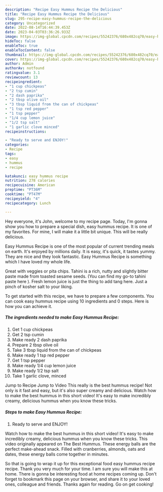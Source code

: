 ```yaml
---
description: "Recipe Easy Hummus Recipe the Delicious"
title: "Recipe Easy Hummus Recipe the Delicious"
slug: 295-recipe-easy-hummus-recipe-the-delicious
category: Uncategorized
date: 2022-08-14T16:44:39.453Z
date: 2023-04-03T03:36:26.933Z
image: https://img-global.cpcdn.com/recipes/55242376/680x482cq70/easy-hummus-recipe-recipe-main-photo.jpg
hideToc: false
enableToc: true
enableTocContent: false
thumbnail: https://img-global.cpcdn.com/recipes/55242376/680x482cq70/easy-hummus-recipe-recipe-main-photo.jpg
cover: https://img-global.cpcdn.com/recipes/55242376/680x482cq70/easy-hummus-recipe-recipe-main-photo.jpg
author: Admin
authorAv: notfound
ratingvalue: 3.1
reviewcount: 13
recipeingredient:
- "1 cup chickpeas"
- "2 tsp cumin"
- "2 dash paprika"
- "2 tbsp olive oil"
- "3 tbsp liquid from the can of chickpeas"
- "1 tsp red pepper"
- "1 tsp pepper"
- "1/4 cup lemon juice"
- "1/2 tsp salt"
- "1 garlic clove minced"
recipeinstructions:

- "Ready to serve and ENJOY!"
categories:
- Recipe
tags:
- easy
- hummus
- recipe

katakunci: easy hummus recipe 
nutrition: 278 calories
recipecuisine: American
preptime: "PT36M"
cooktime: "PT47M"
recipeyield: "4"
recipecategory: Lunch

---
```



Hey everyone, it's John, welcome to my recipe page. Today, I'm gonna show you how to prepare a special dish, easy hummus recipe. It is one of my favorites. For mine, I will make it a little bit unique. This will be really delicious.

Easy Hummus Recipe is one of the most popular of current trending meals on earth. It's enjoyed by millions daily. It is easy, it's quick, it tastes yummy. They are nice and they look fantastic. Easy Hummus Recipe is something which I have loved my whole life.

Great with veggies or pita chips. Tahini is a rich, nutty and slightly bitter paste made from toasted sesame seeds. (You can find my go-to tahini paste here ). Fresh lemon juice is just the thing to add tang here. Just a pinch of kosher salt to your liking.


To get started with this recipe, we have to prepare a few components. You can cook easy hummus recipe using 10 ingredients and 0 steps. Here is how you can achieve it.

<!--inarticleads1-->

##### The ingredients needed to make Easy Hummus Recipe:

1. Get 1 cup chickpeas
1. Get 2 tsp cumin
1. Make ready 2 dash paprika
1. Prepare 2 tbsp olive oil
1. Take 3 tbsp liquid from the can of chickpeas
1. Make ready 1 tsp red pepper
1. Get 1 tsp pepper
1. Make ready 1/4 cup lemon juice
1. Make ready 1/2 tsp salt
1. Take 1 garlic clove, minced


Jump to Recipe Jump to Video This really is the best hummus recipe! Not only is it fast and easy, but it&#39;s also super creamy and delicious. Watch how to make the best hummus in this short video! It&#39;s easy to make incredibly creamy, delicious hummus when you know these tricks. 

<!--inarticleads2-->

##### Steps to make Easy Hummus Recipe:


1. Ready to serve and ENJOY!

Watch how to make the best hummus in this short video! It&#39;s easy to make incredibly creamy, delicious hummus when you know these tricks. This video originally appeared on The Best Hummus. These energy balls are the perfect make-ahead snack. Filled with cranberries, almonds, oats and dates, these energy balls come together in minutes. 

So that is going to wrap it up for this exceptional food easy hummus recipe recipe. Thank you very much for your time. I am sure you will make this at home. There is gonna be interesting food at home recipes coming up. Don't forget to bookmark this page on your browser, and share it to your loved ones, colleague and friends. Thanks again for reading. Go on get cooking!
